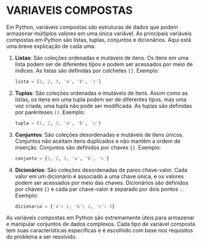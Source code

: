 # VARIAVEIS COMPOSTAS
Em Python, variáveis compostas são estruturas de dados que podem armazenar múltiplos valores em uma única variável. As principais variáveis compostas em Python são listas, tuplas, conjuntos e dicionários. Aqui está uma breve explicação de cada uma:

1. **Listas**: São coleções ordenadas e mutáveis de itens. Os itens em uma lista podem ser de diferentes tipos e podem ser acessados por meio de índices. As listas são definidas por colchetes `[]`. Exemplo:
   ```python
   lista = [1, 2, 3, 'a', 'b', 'c']
   ```

2. **Tuplas**: São coleções ordenadas e imutáveis de itens. Assim como as listas, os itens em uma tupla podem ser de diferentes tipos, mas uma vez criada, uma tupla não pode ser modificada. As tuplas são definidas por parênteses `()`. Exemplo:
   ```python
   tupla = (1, 2, 3, 'a', 'b', 'c')
   ```

3. **Conjuntos**: São coleções desordenadas e mutáveis de itens únicos. Conjuntos não aceitam itens duplicados e não mantêm a ordem de inserção. Conjuntos são definidos por chaves `{}`. Exemplo:
   ```python
   conjunto = {1, 2, 3, 'a', 'b', 'c'}
   ```

4. **Dicionários**: São coleções desordenadas de pares chave-valor. Cada valor em um dicionário é associado a uma chave única, e os valores podem ser acessados por meio das chaves. Dicionários são definidos por chaves `{}` e cada par chave-valor é separado por dois pontos `:`. Exemplo:
   ```python
   dicionario = {'a': 1, 'b': 2, 'c': 3}
   ```

As variáveis compostas em Python são extremamente úteis para armazenar e manipular conjuntos de dados complexos. Cada tipo de variável composta tem suas características específicas e é escolhido com base nos requisitos do problema a ser resolvido.